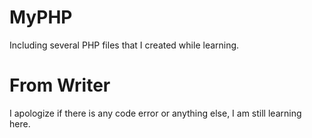 # MyPHP
Including several PHP files that I created while learning.

# From Writer
I apologize if there is any code error or anything else, I am still learning here.
